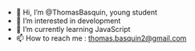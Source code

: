 - 👋 Hi, I’m @ThomasBasquin, young student
- 👀 I’m interested in development
- 🌱 I’m currently learning JavaScript
- 📫 How to reach me : thomas.basquin2@gmail.com

<!---
ThomasBasquin/ThomasBasquin is a ✨ special ✨ repository because its `README.md` (this file) appears on your GitHub profile.
You can click the Preview link to take a look at your changes.
--->
